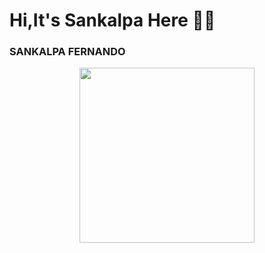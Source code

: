 # Hi,It's Sankalpa Here 🙋‍♂️


### SANKALPA FERNANDO

<img src="https://sankalpafernando.github.io/image/avatar.11a1de5d.png" style="margin:1em auto;display:flex;width:20em;height:20em;" />
